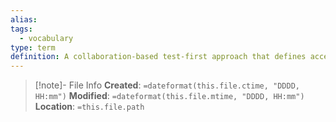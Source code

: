 ```yaml
---
alias: 
tags:
  - vocabulary
type: term
definition: A collaboration-based test-first approach that defines acceptance tests in the stakeholders' domain language.
---
```

> [!note]- File Info
> **Created**:  `=dateformat(this.file.ctime, "DDDD, HH:mm")`
> **Modified**: `=dateformat(this.file.mtime, "DDDD, HH:mm")` 
> **Location**: `=this.file.path`